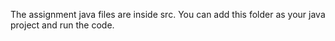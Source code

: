 The assignment java files are inside src.
You can add this folder as your java project and run the code.
